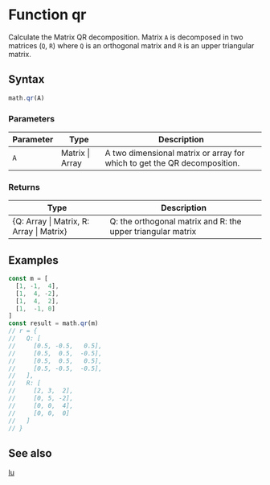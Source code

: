 <!-- Note: This file is automatically generated from source code comments. Changes made in this file will be overridden. -->

# Function qr

Calculate the Matrix QR decomposition. Matrix `A` is decomposed in
two matrices (`Q`, `R`) where `Q` is an
orthogonal matrix and `R` is an upper triangular matrix.


## Syntax

```js
math.qr(A)
```

### Parameters

Parameter | Type | Description
--------- | ---- | -----------
`A` | Matrix &#124; Array | A two dimensional matrix or array for which to get the QR decomposition.

### Returns

Type | Description
---- | -----------
{Q: Array &#124; Matrix, R: Array &#124; Matrix} | Q: the orthogonal matrix and R: the upper triangular matrix


## Examples

```js
const m = [
  [1, -1,  4],
  [1,  4, -2],
  [1,  4,  2],
  [1,  -1, 0]
]
const result = math.qr(m)
// r = {
//   Q: [
//     [0.5, -0.5,   0.5],
//     [0.5,  0.5,  -0.5],
//     [0.5,  0.5,   0.5],
//     [0.5, -0.5,  -0.5],
//   ],
//   R: [
//     [2, 3,  2],
//     [0, 5, -2],
//     [0, 0,  4],
//     [0, 0,  0]
//   ]
// }
```


## See also

[lu](lu.md)

